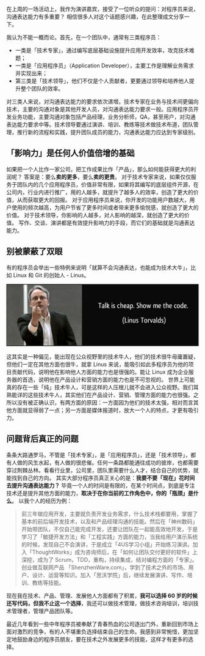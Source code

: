 在上周的一场活动上，我作为演讲嘉宾，接受了一位听众的提问：对程序员来说，沟通表达能力有多重要？
相信很多人对这个话题感兴趣，在此整理成文分享一下。

我认为不能一概而论。首先，在一个团队中，通常有三类程序员：
* 一类是「技术专家」，通过编写底层基础设施提升应用开发效率，攻克技术难题；
* 一类是「应用程序员」（Application Developer），主要工作是理解业务需求并实现出来；
* 第三类是「技术领导」，他们不仅是个人贡献者，更要通过领导和培养他人提升整个团队的效率。

对三类人来说，对沟通表达能力的要求依次递增。技术专家在业务与技术间更偏向技术，主要的沟通对象是其他开发人员，对沟通表达能力要求一般。应用程序员开发业务功能，主要沟通对象包括产品经理，业务分析师，QA，甚至用户，对沟通表达能力要求中等。技术领导要通过演讲、培训、教练等技术做技术布道，团队管理，推行新的流程和实践，提升团队成员的能力，沟通表达能力应达到专家级别。

## 「影响力」是任何人价值倍增的基础
如果把一个人比作一家公司，把工作成果比作「产品」，那么如何能获得更大的利润呢？
答案是：要么**卖的更多**，要么**卖的更贵**。
对于技术专家来说，如果仅仅服务于团队内的几个应用程序员，价值非常有限，如果将其编写的底层组件开源，在公司内，行业内进行推广，用的人越多，就提升了越多人的效率，创造了更大的价值，从而获取更大的回报。
对于应用程序员来说，你开发的功能用户数越大，用户使用的频次越高，为用户节省了更多时间或者带来更多愉悦感，就创造了更大的价值。
对于技术领导，你影响的人越多，对人影响的越深，就创造了更大的价值。
写作、交谈、演讲都是有效提升影响力的手段，而它们的基础就是沟通表达能力。

## 别被蒙蔽了双眼
有的程序员会举出一些特例来说明「就算不会沟通表达，也能成为技术大牛」，比如 Linux 和 Git 的创始人 - Linus。

![](./_image/2018-03-19-10-06-05.jpg)

这其实是一种偏见，能出现在公众视野里的技术牛人，他们的技术很牛毋庸置疑，但他们一定在其他方面也很牛，就拿 Linus 来说，能吸引如此多程序员为他的项目贡献代码，说明他在影响他人方面的能力也是很强的。能让 Linux 成为企业服务器的首选，说明他在产品设计和营销方面的能力也是不可忽视的。
世界上可能真的存在一些「纯」技术牛人，可是这样的人压根儿就不会进入公众视野。我们耳熟能详的这些技术牛人，其实他们在产品设计、营销、管理方面的能力也很强。之所以没有被正确认识，有两方面的原因：一方面因为他们的技术太强，相对而言其他方面就显得弱了一点；另一方面是媒体报道时，放大一个人的特点，才更有吸引力。

## 问题背后真正的问题
条条大路通罗马，不管是「技术专家」，是「应用程序员」，还是「技术领导」，都有人做的风生水起，有人做的很悲催。任何一条路都能通往成功的彼岸，也都需要穿过荆棘丛林。看看行业里，公司里，团队里需要什么人才，结合自己的优势，就能找到自己的方向。
其实大部分程序员真正关心的是：**我要不要「现在」花时间去提升沟通表达能力？**
毕竟一个人的时间是有限的，在某个时间点，到底是专注技术还是提升其他方面的能力，**取决于在你当前的工作角色中，你的「瓶颈」是什么**。
以我个人的经历为例：
>前三年做应用开发，主要就负责开发业务需求，什么技术栈都要用，掌握了基本的前后端开发技术，以及和产品经理沟通的技能。然后在「神州数码」开始带团队，不仅自己能完成开发，还要让团队在一起能高效地开发，于是学习了「敏捷开发方法」和「工程实践」方面的能力，当我给用户演示系统的时候，发现自己不会演讲，于是成立「4US学习小组」开始练习演讲。加入「ThoughtWorks」成为咨询师后，在「如何让团队交付更好的软件」上深挖，成为了 Scrum，TDD，重构，持续集成，结对编程方面的「专家」。创业做互联网产品 「ShenzhenWare.com」，学到了技术之外的市场、用户、设计、运营等知识。加入「思沃学院」后，继续发展演讲、写作、培训、教练等技能。

现在我在技术、产品、管理、发展他人方面都有了积累，**我可以选择 60 岁的时候还写代码，但我不止这一个选择**，我还可以做技术管理，做技术咨询培训，培训技术管理者，管理产品团队等。

最近几年看到一些中年程序员被奉献了青春热血的公司逐出门外，重新回到市场上面对激烈的竞争，有的人不堪重负选择结束自己的生命。我感到非常惋惜，更加坚定地鼓励身边的程序员朋友，要在技术之外发展更多的技能，这样才有更多的选择。
